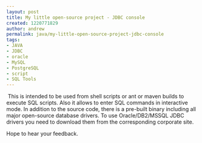 ```yaml
---
layout: post
title: My little open-source project - JDBC console
created: 1220771829
author: andrew
permalink: java/my-little-open-source-project-jdbc-console
tags:
- JAVA
- JDBC
- oracle
- MySQL
- PostgreSQL
- script
- SQL Tools
---
```

<p>&nbsp;This is intended to be used from shell scripts or ant or maven builds to execute SQL scripts. Also it allows to enter SQL commands in interactive mode. In addition to the source code, there is a pre-built binary including all major open-source database drivers. To use Oracle/DB2/MSSQL JDBC drivers you need to download them from the corresponding corporate site.</p><p>Hope to hear your feedback.</p>
